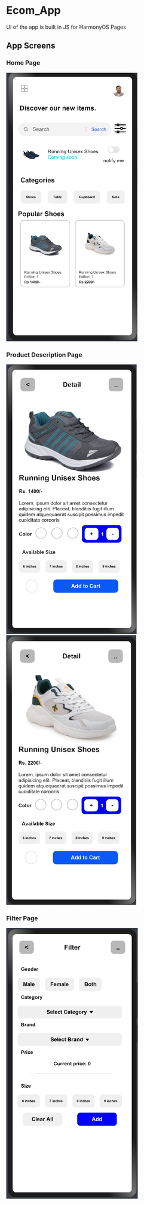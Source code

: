 # Ecom_App

UI of the app is built in JS for HarmonyOS
Pages
## App Screens
### Home Page
![Home Page](https://github.com/B-Lakra-IITK37/Assignment1_Hw/blob/main/Page1.png)
### Product Description Page
![Product Description Page 1](https://github.com/B-Lakra-IITK37/Assignment1_Hw/blob/main/Page2.0.png)
![Product Description Page 1](https://github.com/B-Lakra-IITK37/Assignment1_Hw/blob/main/Page2.1.png)
### Filter Page
![Filter Page](https://github.com/B-Lakra-IITK37/Assignment1_Hw/blob/main/Page3.png)
